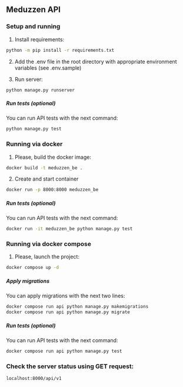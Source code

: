 ## Meduzzen API

### Setup and running

1. Install requirements:

```sh
python -m pip install -r requirements.txt 
```

2. Add the .env file in the root directory with appropriate environment variables (see .env.sample)

3. Run server:

```sh
python manage.py runserver
```

##### Run tests (optional)

You can run API tests with the next command:

```sh
python manage.py test
```

### Running via docker

1. Please, build the docker image:

```sh
docker build -t meduzzen_be .
```

2. Create and start container

```sh
docker run -p 8000:8000 meduzzen_be
```

##### Run tests (optional)

You can run API tests with the next command:

```sh
docker run -it meduzzen_be python manage.py test
```

### Running via docker compose

1. Please, launch the project:

```sh
docker compose up -d
```

##### Apply migrations

You can apply migrations with the next two lines:

```sh
docker compose run api python manage.py makemigrations
docker compose run api python manage.py migrate
```

##### Run tests (optional)

You can run API tests with the next command:

```sh
docker compose run api python manage.py test
```

### Check the server status using GET request:

```
localhost:8000/api/v1
```
